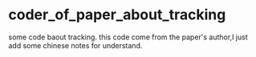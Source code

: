 # coder_of_paper_about_tracking
some code baout tracking. this code come from the paper's author,I just add some chinese notes for understand.
